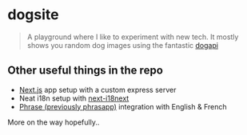 # dogsite
> A playground where I like to experiment with new tech. It mostly shows you random dog images using the fantastic [dogapi](https://dog.ceo/dog-api/)

## Other useful things in the repo
- [Next.js](https://nextjs.org/) app setup with a custom express server
- Neat i18n setup with [next-i18next](https://github.com/isaachinman/next-i18next)
- [Phrase (previously phrasapp)](https://phrase.com/) integration with English & French

More on the way hopefully..
